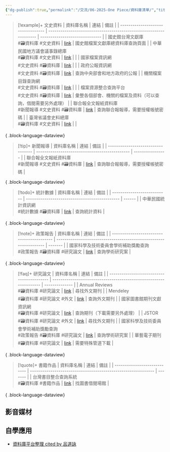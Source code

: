 ```yaml
---
{"dg-publish":true,"permalink":"/交流/06-2025-One Piece/資料庫清單/","title":"資料庫清單","tags":["📝數位工具交流beta","🎯學習歷程檔案","self_learing"],"noteIcon":"3","created":"2025-05-31T17:58:20.000+08:00","updated":"2025-06-01T10:03:15.233+08:00"}
---
```




> [!example]+ 文史資料
>  | 資料庫名稱                              | 連結                                                                 | 備註                             |
> | ---------------------------------- | ------------------------------------------------------------------ | ------------------------------ |
> | 國史館台灣文獻庫<br> #🗃️資料庫 #文史資料         | [link](https://www.th.gov.tw/new_site/01archives/01file_archives/) | 國史館檔案文獻庫總資料庫查詢頁面               |
> | 中華民國地方議會議事錄總庫<br> #🗃️資料庫 #文史資料    | [link](https://journal.th.gov.tw)                                  |                                |
> | 國家檔案資訊網<br> #文史資料 #🗃️資料庫          | [link](https://aa.archives.gov.tw/Home/Index)                      |                                |
> | 政府公報資訊網<br> #文史資料 #🗃️資料庫          | [link](https://gaz.ncl.edu.tw/index.jsp)                           | 查詢中央部會和地方政府的公報                 |
> | 機關檔案目錄查詢網<br> #文史資料 #🗃️資料庫        | [link](https://near.archives.gov.tw/home)                          |                                |
> | 檔案資源整合查詢平台<br> #文史資料 #🗃️資料庫       | [link](https://across.archives.gov.tw/naahyint/search.jsp)         | 彙整各個部會、機關的檔案及資料（可以查詢，借閱需要另外處理） |
> | 聯合報全文報紙資料庫<br> #新聞報導 #文史資料 #🗃️資料庫 | [link](https://udndata.com/ndapp/Index?cp=udn)                     | 查詢聯合報報導，需要授權帳號密碼               |
> | 臺灣省議會史料總庫<br> #🗃️資料庫 #文史資料        | [link](https://drtpa.th.gov.tw)                                    |                                |
> 
{ .block-language-dataview}



> [!tip]+ 新聞報導
>  | 資料庫名稱                              | 連結                                             | 備註               |
> | ---------------------------------- | ---------------------------------------------- | ---------------- |
> | 聯合報全文報紙資料庫<br> #新聞報導 #文史資料 #🗃️資料庫 | [link](https://udndata.com/ndapp/Index?cp=udn) | 查詢聯合報報導，需要授權帳號密碼 |
> 
{ .block-language-dataview}




> [!todo]+ 統計數據
>  | 資料庫名稱                       | 連結                                             | 備註     |
> | --------------------------- | ---------------------------------------------- | ------ |
> | 中華民國統計資訊網<br> #統計數據 #🗃️資料庫 | [link](https://www.stat.gov.tw/cl.aspx?n=3562) | 查詢統計資料 |
> 
{ .block-language-dataview}



> [!note]+ 政策報告
>  | 資料庫名稱                                      | 連結                                                                 | 備註      |
> | ------------------------------------------ | ------------------------------------------------------------------ | ------- |
> | 國家科學及技術委員會學術補助獎勵查詢<br> #政策報告 #🗃️資料庫 #研究論文 | [link](https://wsts.nstc.gov.tw/STSWeb/Award/AwardMultiQuery.aspx) | 查詢學術研究案 |
> 
{ .block-language-dataview}



> [!faq]+ 研究論文
>  | 資料庫名稱                                      | 連結                                                                 | 備註             |
> | ------------------------------------------ | ------------------------------------------------------------------ | -------------- |
> | Annual Reviews<br> #🗃️資料庫 #研究論文           | [link](https://www.annualreviews.org/)                             | 尋找外文期刊         |
> | Mendeley<br> #🗃️資料庫 #研究論文 #外文             | [link](https://www.mendeley.com/search/)                           | 查詢外文期刊         |
> | 國家圖書館期刊文獻資訊網<br> #🗃️資料庫 #研究論文             | [link](https://tpl.ncl.edu.tw/NclService/)                         | 查詢期刊（下載需要另外處理） |
> | JSTOR<br> #🗃️資料庫 #研究論文 #外文                | [link](https://www.jstor.org)                                      | 尋找外文期刊         |
> | 國家科學及技術委員會學術補助獎勵查詢<br> #政策報告 #🗃️資料庫 #研究論文 | [link](https://wsts.nstc.gov.tw/STSWeb/Award/AwardMultiQuery.aspx) | 查詢學術研究案        |
> | 華藝電子期刊<br> #🗃️資料庫 #研究論文                   | [link](https://www.airitilibrary.com/)                             | 需要特殊管道下載       |
> 
{ .block-language-dataview}




> [!quote]+ 書籍作品
>  | 資料庫名稱                        | 連結                                                            | 備註      |
> | ---------------------------- | ------------------------------------------------------------- | ------- |
> | 台灣書目整合查詢系統<br> #🗃️資料庫 #書籍作品 | [link](https://metadata.ncl.edu.tw/blstkmc/blstkm#tudorkmtop) | 找圖書借閱場館 |
> 
{ .block-language-dataview}

## 影音媒材

## 自學應用


 - [資料庫平台整理 cited by 呂道詠](https://www.notion.so/112cba3fd06144febf4aa09f32e51f56)
